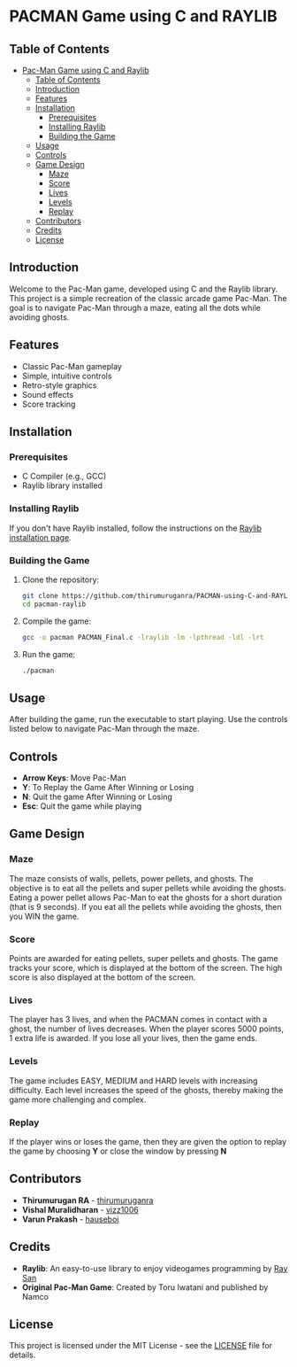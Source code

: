 # PACMAN Game using C and RAYLIB

## Table of Contents
- [Pac-Man Game using C and Raylib](#pac-man-game-using-c-and-raylib)
  - [Table of Contents](#table-of-contents)
  - [Introduction](#introduction)
  - [Features](#features)
  - [Installation](#installation)
    - [Prerequisites](#prerequisites)
    - [Installing Raylib](#installing-raylib)
    - [Building the Game](#building-the-game)
  - [Usage](#usage)
  - [Controls](#controls)
  - [Game Design](#game-design)
    - [Maze](#maze)
    - [Score](#score)
    - [Lives](#lives)
    - [Levels](#levels)
    - [Replay](#replay)
  - [Contributors](#contributors)
  - [Credits](#credits)
  - [License](#license)

## Introduction
Welcome to the Pac-Man game, developed using C and the Raylib library. This project is a simple recreation of the classic arcade game Pac-Man. The goal is to navigate Pac-Man through a maze, eating all the dots while avoiding ghosts.

## Features
- Classic Pac-Man gameplay
- Simple, intuitive controls
- Retro-style graphics
- Sound effects
- Score tracking

## Installation

### Prerequisites
- C Compiler (e.g., GCC)
- Raylib library installed

### Installing Raylib
If you don't have Raylib installed, follow the instructions on the [Raylib installation page](https://github.com/raysan5/raylib#installation).

### Building the Game
1. Clone the repository:
   ```sh
   git clone https://github.com/thirumuruganra/PACMAN-using-C-and-RAYLIB.git
   cd pacman-raylib
   ```

2. Compile the game:
   ```sh
   gcc -o pacman PACMAN_Final.c -lraylib -lm -lpthread -ldl -lrt
   ```

3. Run the game:
   ```sh
   ./pacman
   ```

## Usage
After building the game, run the executable to start playing. Use the controls listed below to navigate Pac-Man through the maze.

## Controls
- **Arrow Keys**: Move Pac-Man
- **Y**: To Replay the Game After Winning or Losing
- **N**: Quit the game After Winning or Losing
- **Esc**: Quit the game while playing

## Game Design
### Maze
The maze consists of walls, pellets, power pellets, and ghosts. The objective is to eat all the pellets and super pellets while avoiding the ghosts. Eating a power pellet allows Pac-Man to eat the ghosts for a short duration (that is 9 seconds). If you eat all the pellets while avoiding the ghosts, then you WIN the game.

### Score
Points are awarded for eating pellets, super pellets and ghosts. The game tracks your score, which is displayed at the bottom of the screen. The high score is also displayed at the bottom of the screen.

### Lives
The player has 3 lives, and when the PACMAN comes in contact with a ghost, the number of lives decreases. When the player scores 5000 points, 1 extra life is awarded. If you lose all your lives, then the game ends.

### Levels
The game includes EASY, MEDIUM and HARD levels with increasing difficulty. Each level increases the speed of the ghosts, thereby making the game more challenging and complex.

### Replay
If the player wins or loses the game, then they are given the option to replay the game by choosing **Y** or close the window by pressing **N**

## Contributors
- **Thirumurugan RA** - [thirumuruganra](https://github.com/thirumuruganra/)
- **Vishal Muralidharan** - [vizz1006](https://github.com/vizz1006)
- **Varun Prakash** - [hauseboi](https://github.com/hauseboi)

## Credits
- **Raylib**: An easy-to-use library to enjoy videogames programming by [Ray San](https://www.raylib.com/)
- **Original Pac-Man Game**: Created by Toru Iwatani and published by Namco

## License
This project is licensed under the MIT License - see the [LICENSE](LICENSE) file for details.
